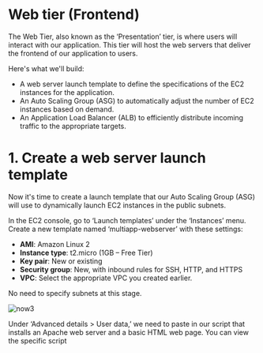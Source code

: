 # Web tier (Frontend)
The Web Tier, also known as the ‘Presentation’ tier, is where users will interact with our application. This tier will host the web servers that deliver the frontend of our application to users.

Here's what we'll build:

- A web server launch template to define the specifications of the EC2 instances for the application.
- An Auto Scaling Group (ASG) to automatically adjust the number of EC2 instances based on demand.
- An Application Load Balancer (ALB) to efficiently distribute incoming traffic to the appropriate targets.

# 1. Create a web server launch template
Now it's time to create a launch template that our Auto Scaling Group (ASG) will use to dynamically launch EC2 instances in the public subnets.

In the EC2 console, go to ‘Launch templates’ under the ‘Instances’ menu. Create a new template named ‘multiapp-webserver’ with these settings:

- **AMI**: Amazon Linux 2
- **Instance type**: t2.micro (1GB – Free Tier)
- **Key pair**: New or existing
- **Security group**: New, with inbound rules for SSH, HTTP, and HTTPS
- **VPC**: Select the appropriate VPC you created earlier.

No need to specify subnets at this stage.

![now3](https://github.com/user-attachments/assets/8d9fab71-5258-4535-8de1-62af9f4bf990)

Under ‘Advanced details > User data,’ we need to paste in our script that installs an Apache web server and a basic HTML web page. You can view the specific script 




